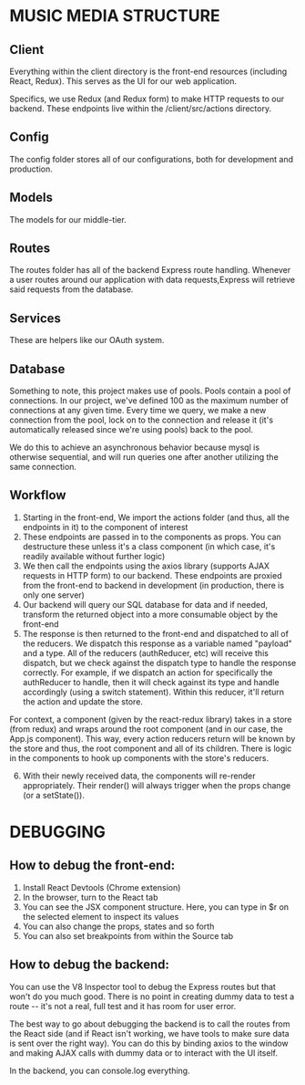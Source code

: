 # MUSIC MEDIA STRUCTURE

## Client
Everything within the client directory is the front-end resources (including React, Redux). This serves as the UI for our web application.

Specifics, we use Redux (and Redux form) to make HTTP requests to our backend. These endpoints live within the /client/src/actions directory.

## Config
The config folder stores all of our configurations, both for development and production.

## Models
The models for our middle-tier.

## Routes
The routes folder has all of the backend Express route handling. Whenever a user routes around our application with data requests,Express will retrieve said requests from the database.

## Services
These are helpers like our OAuth system.

## Database
Something to note, this project makes use of pools. Pools contain a pool of connections. In our project, we've defined 100 as the maximum number of connections at any given time. Every time we query, we make a new connection from the pool, lock on to the connection and release it (it's automatically released since we're using pools) back to the pool. 

We do this to achieve an asynchronous behavior because mysql is otherwise sequential, and will run queries one after another utilizing the same connection.

## Workflow
1) Starting in the front-end, We import the actions folder (and thus, all the endpoints in it) to the component of interest
2) These endpoints are passed in to the components as props. You can destructure these unless it's a class component (in which case, it's readily available without further logic)
3) We then call the endpoints using the axios library (supports AJAX requests in HTTP form) to our backend. These endpoints are proxied from the front-end to backend in development (in production, there is only one server)
4) Our backend will query our SQL database for data and if needed, transform the returned object into a more consumable object by the front-end
5) The response is then returned to the front-end and dispatched to all of the reducers. We dispatch this response as a variable named "payload" and a type. All of the reducers (authReducer, etc) will receive this dispatch, but we check against the dispatch type to handle the response correctly. For example, if we dispatch an action for specifically the authReducer to handle, then it will check against its type and handle accordingly (using a switch statement). Within this reducer, it'll return the action and update the store.

For context, a <Provider /> component (given by the react-redux library) takes in a store (from redux) and wraps around the root component (and in our case, the App.js component). This way, every action reducers return will be known by the store and thus, the root component and all of its children. There is logic in the components to hook up components with the store's reducers.

6) With their newly received data, the components will re-render appropriately. Their render() will always trigger when the props change (or a setState()).

# DEBUGGING

## How to debug the front-end:
1) Install React Devtools (Chrome extension)
2) In the browser, turn to the React tab
3) You can see the JSX component structure. Here, you can type in $r on the selected element to inspect its values
4) You can also change the props, states and so forth
5) You can also set breakpoints from within the Source tab

## How to debug the backend:

You can use the V8 Inspector tool to debug the Express routes but that won't do you much good. There is no point in creating dummy data to test a route -- it's not a real, full test and it has room for user error.

The best way to go about debugging the backend is to call the routes from the React side (and if React isn't working, we have tools to make sure data is sent over the right way). You can do this by binding axios to the window and making AJAX calls with dummy data or to interact with the UI itself.

In the backend, you can console.log everything.
